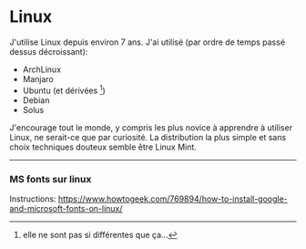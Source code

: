 # Linux 

J'utilise Linux depuis environ 7 ans. J'ai utilisé (par ordre de temps passé dessus décroissant): 
- ArchLinux
- Manjaro
- Ubuntu (et dérivées [^1])
- Debian
- Solus

J'encourage tout le monde, y compris les plus novice à apprendre à utiliser Linux, ne serait-ce que par curiosité. La distribution la plus simple et sans choix techniques douteux semble être Linux Mint. 


---
[^1]: elle ne sont pas si différentes que ça... 

### MS fonts sur linux

Instructions: <https://www.howtogeek.com/769894/how-to-install-google-and-microsoft-fonts-on-linux/>
